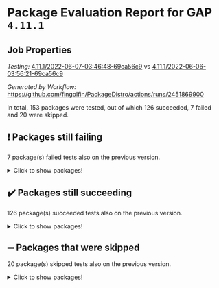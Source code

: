 # Package Evaluation Report for GAP `4.11.1`

## Job Properties

*Testing:* [4.11.1/2022-06-07-03:46:48-69ca56c9](https://github.com/fingolfin/PackageDistro/blob/data/reports/4.11.1/2022-06-07-03:46:48-69ca56c9) vs [4.11.1/2022-06-06-03:56:21-69ca56c9](https://github.com/fingolfin/PackageDistro/blob/data/reports/4.11.1/2022-06-06-03:56:21-69ca56c9)

*Generated by Workflow:* https://github.com/fingolfin/PackageDistro/actions/runs/2451869900

In total, 153 packages were tested, out of which 126 succeeded, 7 failed and 20 were skipped.

## :exclamation: Packages still failing

7 package(s) failed tests also on the previous version.
<details><summary>Click to show packages!</summary>

- fining 1.4.1 [(failure)](https://github.com/fingolfin/PackageDistro/runs/6766953130?check_suite_focus=true)
- francy 1.2.4 [(failure)](https://github.com/fingolfin/PackageDistro/runs/6766953510?check_suite_focus=true)
- hap 1.39 [(failure)](https://github.com/fingolfin/PackageDistro/runs/6766954139?check_suite_focus=true)
- normalizinterface 1.3.2 [(failure)](https://github.com/fingolfin/PackageDistro/runs/6766956058?check_suite_focus=true)
- packagemanager 1.2 [(failure)](https://github.com/fingolfin/PackageDistro/runs/6766956318?check_suite_focus=true)
- recog 1.3.2 [(failure)](https://github.com/fingolfin/PackageDistro/runs/6766956868?check_suite_focus=true)
- semigroups 4.0.0 [(failure)](https://github.com/fingolfin/PackageDistro/runs/6766957093?check_suite_focus=true)
</details>

## :heavy_check_mark: Packages still succeeding

126 package(s) succeeded tests also on the previous version.
<details><summary>Click to show packages!</summary>

- ace 5.4 [(success)](https://github.com/fingolfin/PackageDistro/runs/6766951293?check_suite_focus=true)
- aclib 1.3.2 [(success)](https://github.com/fingolfin/PackageDistro/runs/6766951341?check_suite_focus=true)
- agt 0.2 [(success)](https://github.com/fingolfin/PackageDistro/runs/6766951384?check_suite_focus=true)
- alnuth 3.2.1 [(success)](https://github.com/fingolfin/PackageDistro/runs/6766951428?check_suite_focus=true)
- anupq 3.2.6 [(success)](https://github.com/fingolfin/PackageDistro/runs/6766951485?check_suite_focus=true)
- atlasrep 2.1.2 [(success)](https://github.com/fingolfin/PackageDistro/runs/6766951542?check_suite_focus=true)
- autodoc 2022.03.10 [(success)](https://github.com/fingolfin/PackageDistro/runs/6766951590?check_suite_focus=true)
- automata 1.15 [(success)](https://github.com/fingolfin/PackageDistro/runs/6766951629?check_suite_focus=true)
- automgrp 1.3.2 [(success)](https://github.com/fingolfin/PackageDistro/runs/6766951662?check_suite_focus=true)
- autpgrp 1.10.2 [(success)](https://github.com/fingolfin/PackageDistro/runs/6766951701?check_suite_focus=true)
- cap 2022.05-09 [(success)](https://github.com/fingolfin/PackageDistro/runs/6766951738?check_suite_focus=true)
- caratinterface 2.3.3 [(success)](https://github.com/fingolfin/PackageDistro/runs/6766951782?check_suite_focus=true)
- cddinterface 2020.06.24 [(success)](https://github.com/fingolfin/PackageDistro/runs/6766951822?check_suite_focus=true)
- circle 1.6.5 [(success)](https://github.com/fingolfin/PackageDistro/runs/6766951869?check_suite_focus=true)
- classicpres 1.22 [(success)](https://github.com/fingolfin/PackageDistro/runs/6766951925?check_suite_focus=true)
- cohomolo 1.6.10 [(success)](https://github.com/fingolfin/PackageDistro/runs/6766951978?check_suite_focus=true)
- congruence 1.2.4 [(success)](https://github.com/fingolfin/PackageDistro/runs/6766952033?check_suite_focus=true)
- corelg 1.56 [(success)](https://github.com/fingolfin/PackageDistro/runs/6766952086?check_suite_focus=true)
- crime 1.6 [(success)](https://github.com/fingolfin/PackageDistro/runs/6766952140?check_suite_focus=true)
- crisp 1.4.5 [(success)](https://github.com/fingolfin/PackageDistro/runs/6766952195?check_suite_focus=true)
- crypting 0.10 [(success)](https://github.com/fingolfin/PackageDistro/runs/6766952246?check_suite_focus=true)
- cryst 4.1.24 [(success)](https://github.com/fingolfin/PackageDistro/runs/6766952292?check_suite_focus=true)
- crystcat 1.1.9 [(success)](https://github.com/fingolfin/PackageDistro/runs/6766952340?check_suite_focus=true)
- ctbllib 1.3.4 [(success)](https://github.com/fingolfin/PackageDistro/runs/6766952391?check_suite_focus=true)
- cubefree 1.19 [(success)](https://github.com/fingolfin/PackageDistro/runs/6766952438?check_suite_focus=true)
- curlinterface 2.2.2 [(success)](https://github.com/fingolfin/PackageDistro/runs/6766952490?check_suite_focus=true)
- cvec 2.7.5 [(success)](https://github.com/fingolfin/PackageDistro/runs/6766952548?check_suite_focus=true)
- datastructures 0.2.7 [(success)](https://github.com/fingolfin/PackageDistro/runs/6766952596?check_suite_focus=true)
- deepthought 1.0.5 [(success)](https://github.com/fingolfin/PackageDistro/runs/6766952677?check_suite_focus=true)
- design 1.7 [(success)](https://github.com/fingolfin/PackageDistro/runs/6766952737?check_suite_focus=true)
- difsets 2.3.1 [(success)](https://github.com/fingolfin/PackageDistro/runs/6766952791?check_suite_focus=true)
- digraphs 1.5.3 [(success)](https://github.com/fingolfin/PackageDistro/runs/6766952841?check_suite_focus=true)
- edim 1.3.5 [(success)](https://github.com/fingolfin/PackageDistro/runs/6766952903?check_suite_focus=true)
- example 4.3.1 [(success)](https://github.com/fingolfin/PackageDistro/runs/6766952954?check_suite_focus=true)
- factint 1.6.3 [(success)](https://github.com/fingolfin/PackageDistro/runs/6766952989?check_suite_focus=true)
- ferret 1.0.7 [(success)](https://github.com/fingolfin/PackageDistro/runs/6766953034?check_suite_focus=true)
- fga 1.4.0 [(success)](https://github.com/fingolfin/PackageDistro/runs/6766953079?check_suite_focus=true)
- float 1.0.3 [(success)](https://github.com/fingolfin/PackageDistro/runs/6766953180?check_suite_focus=true)
- format 1.4.3 [(success)](https://github.com/fingolfin/PackageDistro/runs/6766953225?check_suite_focus=true)
- forms 1.2.7 [(success)](https://github.com/fingolfin/PackageDistro/runs/6766953281?check_suite_focus=true)
- fplsa 1.2.5 [(success)](https://github.com/fingolfin/PackageDistro/runs/6766953369?check_suite_focus=true)
- fr 2.4.8 [(success)](https://github.com/fingolfin/PackageDistro/runs/6766953436?check_suite_focus=true)
- fwtree 1.3 [(success)](https://github.com/fingolfin/PackageDistro/runs/6766953559?check_suite_focus=true)
- gbnp 1.0.5 [(success)](https://github.com/fingolfin/PackageDistro/runs/6766953615?check_suite_focus=true)
- generalizedmorphismsforcap 2022.05-01 [(success)](https://github.com/fingolfin/PackageDistro/runs/6766953662?check_suite_focus=true)
- genss 1.6.6 [(success)](https://github.com/fingolfin/PackageDistro/runs/6766953735?check_suite_focus=true)
- gradedringforhomalg 2022.03-01 [(success)](https://github.com/fingolfin/PackageDistro/runs/6766953785?check_suite_focus=true)
- grape 4.8.5 [(success)](https://github.com/fingolfin/PackageDistro/runs/6766953848?check_suite_focus=true)
- groupoids 1.69 [(success)](https://github.com/fingolfin/PackageDistro/runs/6766953925?check_suite_focus=true)
- grpconst 2.6.2 [(success)](https://github.com/fingolfin/PackageDistro/runs/6766953980?check_suite_focus=true)
- guarana 0.96.3 [(success)](https://github.com/fingolfin/PackageDistro/runs/6766954025?check_suite_focus=true)
- guava 3.16 [(success)](https://github.com/fingolfin/PackageDistro/runs/6766954078?check_suite_focus=true)
- hapcryst 0.1.14 [(success)](https://github.com/fingolfin/PackageDistro/runs/6766954200?check_suite_focus=true)
- hecke 1.5.3 [(success)](https://github.com/fingolfin/PackageDistro/runs/6766954265?check_suite_focus=true)
- help 3.5 [(success)](https://github.com/fingolfin/PackageDistro/runs/6766954323?check_suite_focus=true)
- idrel 2.43 [(success)](https://github.com/fingolfin/PackageDistro/runs/6766954383?check_suite_focus=true)
- images 1.3.1 [(success)](https://github.com/fingolfin/PackageDistro/runs/6766954448?check_suite_focus=true)
- intpic 0.2.4 [(success)](https://github.com/fingolfin/PackageDistro/runs/6766954521?check_suite_focus=true)
- io 4.7.2 [(success)](https://github.com/fingolfin/PackageDistro/runs/6766954581?check_suite_focus=true)
- irredsol 1.4.3 [(success)](https://github.com/fingolfin/PackageDistro/runs/6766954632?check_suite_focus=true)
- json 2.1.0 [(success)](https://github.com/fingolfin/PackageDistro/runs/6766954688?check_suite_focus=true)
- jupyterkernel 1.4.1 [(success)](https://github.com/fingolfin/PackageDistro/runs/6766954741?check_suite_focus=true)
- jupyterviz 1.5.1 [(success)](https://github.com/fingolfin/PackageDistro/runs/6766954791?check_suite_focus=true)
- kan 1.34 [(success)](https://github.com/fingolfin/PackageDistro/runs/6766954841?check_suite_focus=true)
- kbmag 1.5.9 [(success)](https://github.com/fingolfin/PackageDistro/runs/6766954902?check_suite_focus=true)
- laguna 3.9.5 [(success)](https://github.com/fingolfin/PackageDistro/runs/6766954957?check_suite_focus=true)
- liealgdb 2.2.1 [(success)](https://github.com/fingolfin/PackageDistro/runs/6766955009?check_suite_focus=true)
- liepring 2.6 [(success)](https://github.com/fingolfin/PackageDistro/runs/6766955063?check_suite_focus=true)
- liering 2.4.2 [(success)](https://github.com/fingolfin/PackageDistro/runs/6766955105?check_suite_focus=true)
- linearalgebraforcap 2022.05-04 [(success)](https://github.com/fingolfin/PackageDistro/runs/6766955156?check_suite_focus=true)
- loops 3.4.1 [(success)](https://github.com/fingolfin/PackageDistro/runs/6766955223?check_suite_focus=true)
- lpres 1.0.3 [(success)](https://github.com/fingolfin/PackageDistro/runs/6766955285?check_suite_focus=true)
- majoranaalgebras 1.4 [(success)](https://github.com/fingolfin/PackageDistro/runs/6766955393?check_suite_focus=true)
- mapclass 1.4.5 [(success)](https://github.com/fingolfin/PackageDistro/runs/6766955479?check_suite_focus=true)
- matgrp 0.64 [(success)](https://github.com/fingolfin/PackageDistro/runs/6766955562?check_suite_focus=true)
- modisom 2.5.2 [(success)](https://github.com/fingolfin/PackageDistro/runs/6766955655?check_suite_focus=true)
- modulepresentationsforcap 2022.05-03 [(success)](https://github.com/fingolfin/PackageDistro/runs/6766955725?check_suite_focus=true)
- monoidalcategories 2022.05-06 [(success)](https://github.com/fingolfin/PackageDistro/runs/6766955789?check_suite_focus=true)
- nconvex 2020.11-04 [(success)](https://github.com/fingolfin/PackageDistro/runs/6766955861?check_suite_focus=true)
- nilmat 1.4.1 [(success)](https://github.com/fingolfin/PackageDistro/runs/6766955928?check_suite_focus=true)
- nock 1.5 [(success)](https://github.com/fingolfin/PackageDistro/runs/6766955991?check_suite_focus=true)
- nq 2.5.8 [(success)](https://github.com/fingolfin/PackageDistro/runs/6766956110?check_suite_focus=true)
- numericalsgps 1.3.0 [(success)](https://github.com/fingolfin/PackageDistro/runs/6766956158?check_suite_focus=true)
- openmath 11.5.1 [(success)](https://github.com/fingolfin/PackageDistro/runs/6766956207?check_suite_focus=true)
- orb 4.8.4 [(success)](https://github.com/fingolfin/PackageDistro/runs/6766956253?check_suite_focus=true)
- patternclass 2.4.2 [(success)](https://github.com/fingolfin/PackageDistro/runs/6766956367?check_suite_focus=true)
- permut 2.0.4 [(success)](https://github.com/fingolfin/PackageDistro/runs/6766956399?check_suite_focus=true)
- polenta 1.3.10 [(success)](https://github.com/fingolfin/PackageDistro/runs/6766956454?check_suite_focus=true)
- polymaking 0.8.6 [(success)](https://github.com/fingolfin/PackageDistro/runs/6766956494?check_suite_focus=true)
- primgrp 3.4.2 [(success)](https://github.com/fingolfin/PackageDistro/runs/6766956542?check_suite_focus=true)
- profiling 2.5.0 [(success)](https://github.com/fingolfin/PackageDistro/runs/6766956601?check_suite_focus=true)
- qpa 1.33 [(success)](https://github.com/fingolfin/PackageDistro/runs/6766956644?check_suite_focus=true)
- quagroup 1.8.3 [(success)](https://github.com/fingolfin/PackageDistro/runs/6766956688?check_suite_focus=true)
- radiroot 2.9 [(success)](https://github.com/fingolfin/PackageDistro/runs/6766956731?check_suite_focus=true)
- rcwa 4.6.4 [(success)](https://github.com/fingolfin/PackageDistro/runs/6766956772?check_suite_focus=true)
- rds 1.8 [(success)](https://github.com/fingolfin/PackageDistro/runs/6766956821?check_suite_focus=true)
- repndecomp 1.2.1 [(success)](https://github.com/fingolfin/PackageDistro/runs/6766956921?check_suite_focus=true)
- repsn 3.1.0 [(success)](https://github.com/fingolfin/PackageDistro/runs/6766956972?check_suite_focus=true)
- resclasses 4.7.2 [(success)](https://github.com/fingolfin/PackageDistro/runs/6766957009?check_suite_focus=true)
- scscp 2.3.1 [(success)](https://github.com/fingolfin/PackageDistro/runs/6766957054?check_suite_focus=true)
- sglppow 2.2 [(success)](https://github.com/fingolfin/PackageDistro/runs/6766957147?check_suite_focus=true)
- sgpviz 0.999.5 [(success)](https://github.com/fingolfin/PackageDistro/runs/6766957186?check_suite_focus=true)
- simpcomp 2.1.14 [(success)](https://github.com/fingolfin/PackageDistro/runs/6766957225?check_suite_focus=true)
- singular 2020.12.18 [(success)](https://github.com/fingolfin/PackageDistro/runs/6766957264?check_suite_focus=true)
- sla 1.5.3 [(success)](https://github.com/fingolfin/PackageDistro/runs/6766957304?check_suite_focus=true)
- smallgrp 1.5 [(success)](https://github.com/fingolfin/PackageDistro/runs/6766957375?check_suite_focus=true)
- smallsemi 0.6.13 [(success)](https://github.com/fingolfin/PackageDistro/runs/6766957421?check_suite_focus=true)
- sonata 2.9.4 [(success)](https://github.com/fingolfin/PackageDistro/runs/6766957481?check_suite_focus=true)
- sophus 1.25 [(success)](https://github.com/fingolfin/PackageDistro/runs/6766957538?check_suite_focus=true)
- spinsym 1.5.2 [(success)](https://github.com/fingolfin/PackageDistro/runs/6766957629?check_suite_focus=true)
- symbcompcc 1.3.2 [(success)](https://github.com/fingolfin/PackageDistro/runs/6766957704?check_suite_focus=true)
- thelma 1.3 [(success)](https://github.com/fingolfin/PackageDistro/runs/6766957786?check_suite_focus=true)
- tomlib 1.2.9 [(success)](https://github.com/fingolfin/PackageDistro/runs/6766957839?check_suite_focus=true)
- toric 1.9.5 [(success)](https://github.com/fingolfin/PackageDistro/runs/6766957908?check_suite_focus=true)
- transgrp 3.6.2 [(success)](https://github.com/fingolfin/PackageDistro/runs/6766957983?check_suite_focus=true)
- ugaly 4.0.2 [(success)](https://github.com/fingolfin/PackageDistro/runs/6766958075?check_suite_focus=true)
- unipot 1.5 [(success)](https://github.com/fingolfin/PackageDistro/runs/6766958158?check_suite_focus=true)
- unitlib 4.1.0 [(success)](https://github.com/fingolfin/PackageDistro/runs/6766958240?check_suite_focus=true)
- utils 0.72 [(success)](https://github.com/fingolfin/PackageDistro/runs/6766958302?check_suite_focus=true)
- uuid 0.7 [(success)](https://github.com/fingolfin/PackageDistro/runs/6766958348?check_suite_focus=true)
- walrus 0.9991 [(success)](https://github.com/fingolfin/PackageDistro/runs/6766958413?check_suite_focus=true)
- wedderga 4.10.2 [(success)](https://github.com/fingolfin/PackageDistro/runs/6766958471?check_suite_focus=true)
- xmod 2.88 [(success)](https://github.com/fingolfin/PackageDistro/runs/6766958512?check_suite_focus=true)
- xmodalg 1.22 [(success)](https://github.com/fingolfin/PackageDistro/runs/6766958547?check_suite_focus=true)
- yangbaxter 0.10.0 [(success)](https://github.com/fingolfin/PackageDistro/runs/6766958580?check_suite_focus=true)
- zeromqinterface 0.13 [(success)](https://github.com/fingolfin/PackageDistro/runs/6766958620?check_suite_focus=true)
</details>

## :heavy_minus_sign: Packages that were skipped

20 package(s) skipped tests also on the previous version.
<details><summary>Click to show packages!</summary>

- 4ti2interface 2022.03-01 [(skipped)](https://github.com/fingolfin/PackageDistro/runs/6766887041?check_suite_focus=true)
- browse 1.8.14 [(skipped)](https://github.com/fingolfin/PackageDistro/runs/6766887041?check_suite_focus=true)
- examplesforhomalg 2022.03-01 [(skipped)](https://github.com/fingolfin/PackageDistro/runs/6766887041?check_suite_focus=true)
- gapdoc 1.6.5 [(skipped)](https://github.com/fingolfin/PackageDistro/runs/6766887041?check_suite_focus=true)
- gauss 2022.03-01 [(skipped)](https://github.com/fingolfin/PackageDistro/runs/6766887041?check_suite_focus=true)
- gaussforhomalg 2022.03-01 [(skipped)](https://github.com/fingolfin/PackageDistro/runs/6766887041?check_suite_focus=true)
- gradedmodules 2022.03-01 [(skipped)](https://github.com/fingolfin/PackageDistro/runs/6766887041?check_suite_focus=true)
- homalg 2022.03-01 [(skipped)](https://github.com/fingolfin/PackageDistro/runs/6766887041?check_suite_focus=true)
- homalgtocas 2022.03-01 [(skipped)](https://github.com/fingolfin/PackageDistro/runs/6766887041?check_suite_focus=true)
- io_forhomalg 2022.03-01 [(skipped)](https://github.com/fingolfin/PackageDistro/runs/6766887041?check_suite_focus=true)
- itc 1.5.1 [(skipped)](https://github.com/fingolfin/PackageDistro/runs/6766887041?check_suite_focus=true)
- localizeringforhomalg 2022.03-01 [(skipped)](https://github.com/fingolfin/PackageDistro/runs/6766887041?check_suite_focus=true)
- matricesforhomalg 2022.04-01 [(skipped)](https://github.com/fingolfin/PackageDistro/runs/6766887041?check_suite_focus=true)
- modules 2022.03-01 [(skipped)](https://github.com/fingolfin/PackageDistro/runs/6766887041?check_suite_focus=true)
- polycyclic 2.16 [(skipped)](https://github.com/fingolfin/PackageDistro/runs/6766887041?check_suite_focus=true)
- ringsforhomalg 2022.04-01 [(skipped)](https://github.com/fingolfin/PackageDistro/runs/6766887041?check_suite_focus=true)
- sco 2022.03-01 [(skipped)](https://github.com/fingolfin/PackageDistro/runs/6766887041?check_suite_focus=true)
- toolsforhomalg 2022.05-01 [(skipped)](https://github.com/fingolfin/PackageDistro/runs/6766887041?check_suite_focus=true)
- toricvarieties 2022.03.23 [(skipped)](https://github.com/fingolfin/PackageDistro/runs/6766887041?check_suite_focus=true)
- xgap 4.31 [(skipped)](https://github.com/fingolfin/PackageDistro/runs/6766887041?check_suite_focus=true)
</details>

